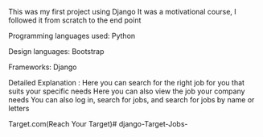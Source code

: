 This was my first project using Django
It was a motivational course, I followed it from scratch to the end point




Programming languages used: 
    Python 


Design languages: 
    Bootstrap 


Frameworks: 
    Django


Detailed Explanation :
    Here you can search for the right job for you that suits your specific needs
    Here you can also view the job your company needs
    You can also log in, search for jobs, and search for jobs by name or letters

Target.com(Reach Your Target)# django-Target-Jobs-
